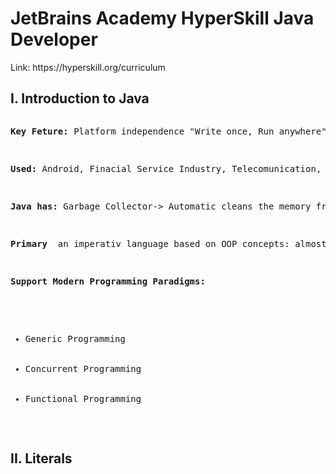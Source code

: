 # JetBrains Academy HyperSkill Java Developer
<p>Link: <link>https://hyperskill.org/curriculum</link></p>

## I. Introduction to Java
<pre>
<p><b>Key Feture:</b> Platform independence "Write once, Run anywhere"</p>
<p><b>Used:</b> Android, Finacial Service Industry, Telecomunication, Embedded Systems, Medical Applications.</p>
<p><b>Java has:</b> Garbage Collector-> Automatic cleans the memory from unused ubjects during runtime.</p>
<p><b>Primary </b> an imperativ language based on OOP concepts: almost every part of the program is an object. U can say it's a full interaction between objects.</p>
<p><b>Support Modern Programming Paradigms:</b></p>
<ul>
  <li>Generic Programming</li>
  <li>Concurrent Programming</li>
  <li>Functional Programming</li>
</ul>
</pre>

## II. Literals

